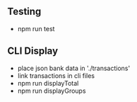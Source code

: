 
## Testing

- npm run test

## CLI Display

- place json bank data in './transactions'
- link transactions in cli files
- npm run displayTotal
- npm run displayGroups
